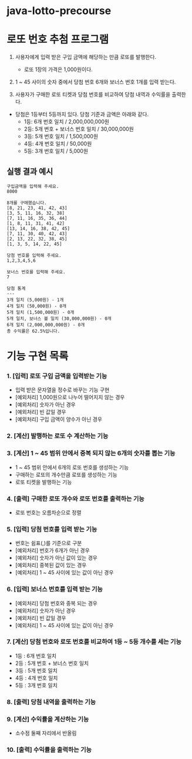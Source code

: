 # java-lotto-precourse

# 로또 번호 추첨 프로그램

1. 사용자에게 입력 받은 구입 금액에 해당하는 만큼 로또를 발행한다.
   * 로또 1장의 가격은 1,000원이다.
   
2. 1 ~ 45 사이의 숫자 중에서 당첨 번호 6개와 보너스 번호 1개를 입력 받는다. 

3. 사용자가 구매한 로또 티켓과 당첨 번호를 비교하여 당첨 내역과 수익률을 출력한다.

* 당첨은 1등부터 5등까지 있다. 당첨 기준과 금액은 아래와 같다.
  - 1등: 6개 번호 일치 / 2,000,000,000원
  - 2등: 5개 번호 + 보너스 번호 일치 / 30,000,000원
  - 3등: 5개 번호 일치 / 1,500,000원
  - 4등: 4개 번호 일치 / 50,000원
  - 5등: 3개 번호 일치 / 5,000원

## 실행 결과 예시
```
구입금액을 입력해 주세요.
8000

8개를 구매했습니다.
[8, 21, 23, 41, 42, 43]
[3, 5, 11, 16, 32, 38]
[7, 11, 16, 35, 36, 44]
[1, 8, 11, 31, 41, 42]
[13, 14, 16, 38, 42, 45]
[7, 11, 30, 40, 42, 43]
[2, 13, 22, 32, 38, 45]
[1, 3, 5, 14, 22, 45]

당첨 번호를 입력해 주세요.
1,2,3,4,5,6

보너스 번호를 입력해 주세요.
7

당첨 통계
---
3개 일치 (5,000원) - 1개
4개 일치 (50,000원) - 0개
5개 일치 (1,500,000원) - 0개
5개 일치, 보너스 볼 일치 (30,000,000원) - 0개
6개 일치 (2,000,000,000원) - 0개
총 수익률은 62.5%입니다.
```

# 기능 구현 목록

### 1. [입력] 로또 구입 금액을 입력받는 기능

- 입력 받은 문자열을 정수로 바꾸는 기능 구현
- [예외처리] 1,000원으로 나누어 떨어지지 않는 경우
- [예외처리] 숫자가 아닌 경우
- [예외처리] 빈 값일 경우
- [예외처리] 구입 금액이 양수가 아닌 경우

### 2. [계산] 발행하는 로또 수 계산하는 기능

### 3. [계산] 1 ~ 45 범위 안에서 중복 되지 않는 6개의 숫자를 뽑는 기능

- 1 ~ 45 범위 안에서 6개의 로또 번호를 생성하는 기능
- 구매하는 로또의 개수만큼 로또를 생성하는 기능
- 로또 티켓을 발행하는 기능

### 4. [출력] 구매한 로또 개수와 로또 번호를 출력하는 기능

- 로또 번호는 오름차순으로 정렬

### 5. [입력] 당첨 번호를 입력 받는 기능

- 번호는 쉼표(,)를 기준으로 구분
- [예외처리] 번호가 6개가 아닌 경우
- [예외처리] 숫자가 아닌 값이 있는 경우
- [예외처리] 중복된 값이 있는 경우
- [예외처리] 1 ~ 45 사이에 있는 값이 아닌 경우

### 6. [입력] 보너스 번호를 입력 받는 기능

- [예외처리] 당첨 번호와 중복 되는 경우
- [예외처리] 숫자가 아닌 경우
- [예외처리] 빈 값일 경우
- [예외처리] 1 ~ 45 사이에 있는 값이 아닌 경우

### 7. [계산] 당첨 번호와 로또 번호를 비교하여 1등 ~ 5등 개수를 세는 기능

- 1등 : 6개 번호 일치
- 2등 : 5개 번호 + 보너스 번호 일치
- 3등 : 5개 번호 일치
- 4등 : 4개 번호 일치
- 5등 : 3개 번호 일치

### 8. [출력] 당첨 내역을 출력하는 기능

### 9. [계산] 수익률을 계산하는 기능

- 소수점 둘째 자리에서 반올림

### 10. [출력] 수익률을 출력하는 기능

